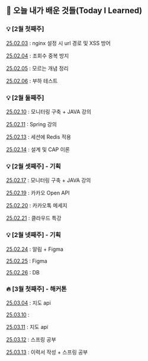 ## :pushpin: 오늘 내가 배운 것들(Today I Learned)

### :bulb: [2월 첫째주]

[25.02.03](https://github.com/100-hours-a-week/sen-till/blob/main/FEB/2025-02-03.md) : nginx 설정 시 url 경로 및 XSS 방어

[25.02.04](https://github.com/100-hours-a-week/sen-till/blob/main/FEB/2025-02-04.md) : 조회수 중복 방지

[25.02.05](https://github.com/100-hours-a-week/sen-till/blob/main/FEB/2025-02-05.md) : 모르는 개념 정리

[25.02.06](https://github.com/100-hours-a-week/sen-till/blob/main/FEB/2025-02-06.md) : 부하 테스트

### :bulb: [2월 둘째주]

[25.02.10](https://github.com/100-hours-a-week/sen-till/blob/main/FEB/2025-02-10.md) : 모니터링 구축 + JAVA 강의

[25.02.11](https://github.com/100-hours-a-week/sen-till/blob/main/FEB/2025-02-11.md) : Spring 강의

[25.02.13](https://github.com/100-hours-a-week/sen-till/blob/main/FEB/2025-02-13.md) : 세션에 Redis 적용

[25.02.14](https://github.com/100-hours-a-week/sen-till/blob/main/FEB/2025-02-14.md) : 설계 및 CAP 이론

### :bulb: [2월 셋째주] - 기획

[25.02.17](https://github.com/100-hours-a-week/sen-till/blob/main/FEB/2025-02-17.md) : 모니터링 구축 + JAVA 강의

[25.02.19](https://github.com/100-hours-a-week/sen-till/blob/main/FEB/2025-02-19.md) : 카카오 Open API

[25.02.20](https://github.com/100-hours-a-week/sen-till/blob/main/FEB/2025-02-20.md) : 카카오톡 메세지

[25.02.21](https://github.com/100-hours-a-week/sen-till/blob/main/FEB/2025-02-21.md) : 클라우드 특강

### :bulb: [2월 넷째주] - 기획

[25.02.24](https://github.com/100-hours-a-week/sen-till/blob/main/FEB/2025-02-24.md) : 알림 + Figma

[25.02.25](https://github.com/100-hours-a-week/sen-till/blob/main/FEB/2025-02-25.md) : Figma

[25.02.26](https://github.com/100-hours-a-week/sen-till/blob/main/FEB/2025-02-26.md) : DB

### :fire: [3월 첫째주] - 해커톤

[25.03.04](https://github.com/100-hours-a-week/sen-till/blob/main/MAR/2025-03-04.md) : 지도 api

[25.03.10](https://github.com/100-hours-a-week/sen-till/blob/main/MAR/2025-03-10.md) :

[25.03.11](https://github.com/100-hours-a-week/sen-till/blob/main/MAR/2025-03-11.md) : 지도 api

[25.03.12](https://github.com/100-hours-a-week/sen-till/blob/main/MAR/2025-03-12.md) : 스프링 공부

[25.03.13](https://github.com/100-hours-a-week/sen-till/blob/main/MAR/2025-03-13.md) : 이력서 작성 + 스프링 공부
